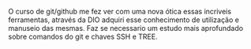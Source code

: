 O curso de git/github me fez ver com uma nova ótica essas incriveis ferramentas, através da DIO adquiri esse conhecimento
de utilização e manuseio das mesmas.
Faz se necessario um estudo mais aprofundado sobre comandos do git e chaves SSH e TREE.